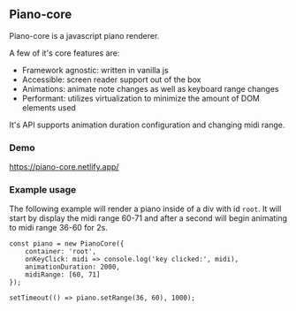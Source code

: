 ## Piano-core
Piano-core is a javascript piano renderer.

A few of it's core features are:
- Framework agnostic: written in vanilla js
- Accessible: screen reader support out of the box
- Animations: animate note changes as well as keyboard range changes
- Performant: utilizes virtualization to minimize the amount of DOM elements used

It's API supports animation duration configuration and changing midi range.

### Demo
https://piano-core.netlify.app/

### Example usage

The following example will render a piano inside of a div with id `root`. It will start by display the midi range 60-71 and after a second will begin animating to midi range 36-60 for 2s.
```
const piano = new PianoCore({
    container: 'root',
    onKeyClick: midi => console.log('key clicked:', midi),
    animationDuration: 2000,
    midiRange: [60, 71]
});

setTimeout(() => piano.setRange(36, 60), 1000);
```
